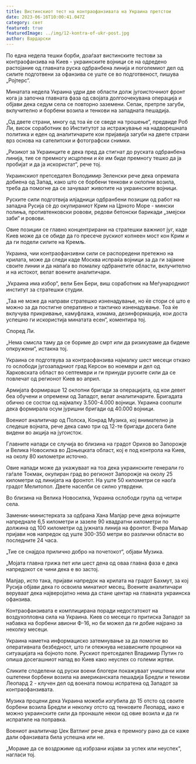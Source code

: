 ```yaml
---
title: Вистинскиот тест на контраофанзивата на Украина претстои
date: 2023-06-16T10:00:41.047Z
category: свет
featured: true
featuredImage: ../img/12-kontra-of-ukr-post.jpg
author: Вардарски
---
```

По една недела тешки борби, доаѓаат вистинските тестови за контраофанзива на Киев - украинските војници се на одредено растојание од главната руска одбранбена линија и поголемиот дел од силите подготвени за офанзива се уште се во подготвеност, пишува „Ројтерс“.

Минатата недела Украина удри две области долж југоисточниот фронт кога ја започна главната фаза од својата долгоочекувана операција и објави дека седум села се повторно заземени. Сепак, претрпе загуби, вклучително и борбени возила и тенкови на западната пешадија.

„Од двете страни, многу од тоа ќе се сведе на трошење“, предвиде Роб Ли, висок соработник во Институтот за истражување на надворешната политика и еден од аналитичарите кои пријавија загуби на двете страни врз основа на сателитски и фотографски снимки.

„Ризикот за Украинците е дека пред да стигнат до руската одбранбена линија, тие се премногу исцрпени и ќе им биде премногу тешко да ја пробијат и да ја искористат“, рече тој.

Украинскиот претседател Володимир Зеленски рече дека опремата добиена од Запад, како што се борбени тенкови и оклопни возила, треба да помогне да се зачуваат животите на украинските војници.

Руските сили подготвија илјадници одбранбени позиции од работ на западна Русија сè до окупираниот Крим на Црното Море - мински полиња, противтенковски ровови, редови бетонски барикади „змејски заби“ и ровови.

Овие позиции се главно концентрирани на стратешки важниот југ, каде Киев може да се обиде да го пресече рускиот копнеен мост кон Крим и да ги подели силите на Кремљ.

Украина, чии контраофанзивни сили се распоредени претежно на крилата, може да следи каде Москва испраќа војници за да ги зајакне своите линии и да напаѓа во помалку одбранетите области, вклучително и на истокот, велат воените аналитичари.

„Украина има избор“, вели Бен Бери, виш соработник на Меѓународниот институт за стратешки студии.

„Таа не може да направи стратешко изненадување, но ќе стори сé што е можно за да постигне оперативно и тактичко изненадување. Тоа ќе вклучува прикривање, камуфлажа, измама, дезинформација, кои доста успешно ги искористија минатата есен“, коментира тој.

Според Ли.

„Нема смисла таму да се бориме до смрт или да ризикуваме да бидеме опкружени“, истакна тој.

Украина се подготвува за контраофанзива најмалку шест месеци откако го ослободи југозападниот град Керсон во ноември и дел од Харковската област во септември и ги принуди руските сили да се повлечат од регионот Киев во април.

Армијата формираше 12 оклопни бригади за операцијата, од кои девет беа обучени и опремени од Западот, велат аналитичарите. Бригадата обично се состои од најмалку 3.500-4.000 војници. Украина соопшти дека формирала осум јуришни бригади од 40.000 војници.

Воениот аналитичар од Полска, Конрад Музика, кој внимателно ја следеше војната, рече дека само три од 12-те бригади досега биле видени во акција на југоисток.

Главните напади се случија во близина на градот Орихов во Запорожје и Велика Новосилка во Доњецката област, кој е под контрола на Киев, на околу 80 километри источно.

Овие напади може да укажуваат на тоа дека украинските генерали го гаѓале Токмак, окупиран град во регионот Запорожје на околу 25 километри од линијата на фронтот. На уште 50 километри се наоѓа градот Мелитопол. Двете населби се силно утврдени.

Во близина на Велика Новосилка, Украина ослободи група од четири села.

Заменик-министерката за одбрана Хана Малјар рече дека војниците напреднале 6,5 километри и зазеле 90 квадратни километри по должина од 100 километри од јужната линија на фронтот. Вчера Маљар пријави нов напредок од уште 300-350 метри во различни области во последните 24 часа.

„Тие се снајдоа прилично добро на почетокот“, објави Музика.

„Мојата главна грижа пет или шест дена од оваа главна фаза е дека напредокот се чини дека е во застој.

Малјар, исто така, пријави напредок на крилата на градот Бахмут, за кој Русија објави дека го освоила минатиот месец. Воените аналитичари веруваат дека најверојатно нема да стане центар на главната украинска офанзива.

Контраофанзивата е комплицирана поради недостатокот на воздухопловна сила на Украина. Киев со месеци го притиска Западот за набавка на борбени авиони Ф-16, но би можел да ги добие најрано за неколку месеци.

Украина наметна информациско затемнување за да помогне во оперативната безбедност, што ги отежнува независните проценки на ситуацијата на бојното поле. Рускиот претседател Владимир Путин го опиша досегашниот напад во Киев како неуспех со големи жртви.

Сликите споделени од руски воени блогери покажуваат уништени или оштетени борбени возила на американската пешадија Бредли и тенкови Леопард 2 - клучен дел од воената помош испратена од Западот за контраофанзивата.

Музика процени дека Украина можеби изгубила до 15 отсто од своите борбени возила Бредли и неколку отсто од тенковите Леопард, иако е можно украинските сили да пронашле некои од овие возила и да ги испратиле на поправка.

Воениот аналитичар Џек Ватлинг рече дека е премногу рано да се каже дали офанзивата била успешна или не.

„Мораме да се воздржиме од избрзани изјави за успех или неуспех“, нагласи тој.
